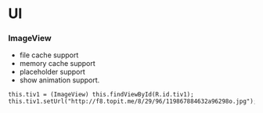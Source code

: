UI
===
### ImageView
* file cache support
* memory cache support
* placeholder support
* show animation support.

```
this.tiv1 = (ImageView) this.findViewById(R.id.tiv1);
this.tiv1.setUrl("http://f8.topit.me/8/29/96/119867884632a96298o.jpg");
```
